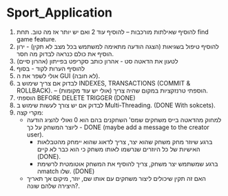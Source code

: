 # Sport_Application
1) להוסיף שאילתות מורכבות – להוסיף עוד 2 ואם יש יותר אז מה טוב. תחת find game feature.
2) להוסיף טיפול בשגיאות (הצגה הודעה מתאימה למשתמש בכל מצב לא תקין)  - ירון הוסיף את כולם כנראה לבדוק מה חסר.
3) לטעון את הדאטה סט - אהרון כותב סקריפט בפייתון (אהרון סיים)
4) להוסיף הערות לקוד - בסוף
5)  אולי לשפר את ה GUI (לא חובה).
6) לבדוק אם צריך שימוש ב INDEXES, TRANSACTIONS (COMMIT & ROLLBACK). – הוספתי טרנזקציות במקום שהיה צריך (אולי יש עוד מקומות).
7) הוספתי BEFORE DELETE TRIGGER (DONE)
8) לבדוק אם יש צורך לעשות שימוש ב Multi-Threading. (DONE With sokcets).
9) מקרי קצה:  
	- למחוק מהדאטה בייס משחקים שמס' השחקנים בהם הוא 0 ואולי להציג הודעה ליוצר המשחק על כך - DONE (maybe add a message to the creator user).
    	- ברגע שיוזר מחק משחק שהוא יצר, צריך לדאוג שהוא יימחק מהטבלאות האישיות של כל היוזרים שנרשמו לאותו משחק כי הוא כבר לא קיים (DONE).
    	- ברגע שמשתמש יצר משחק, צריך להוסיף את המשחק אוטומטית לרשימת הmatch שלו. (DONE)
	- האם זה תקין שיכולים ליצור משחקים עם אותו שם, יוזר, מיקום אך תאריך היצירה שלהם שונה?.

